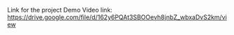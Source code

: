 Link for the project  Demo Video link:
https://drive.google.com/file/d/162y6PQAt3SBOOevh8jnbZ_wbxaDvS2km/view
